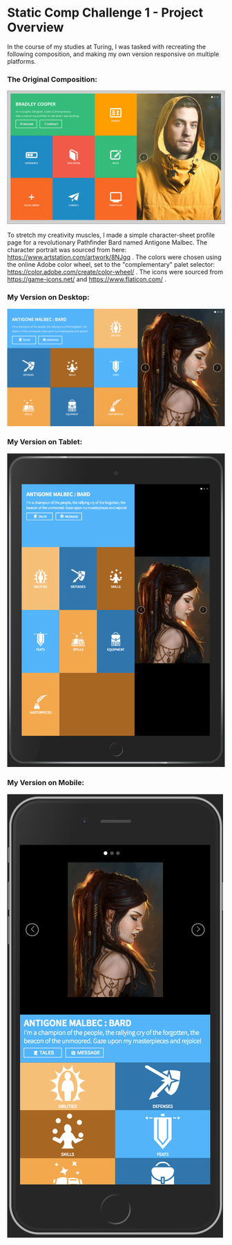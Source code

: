 Static Comp Challenge 1 - Project Overview
==========================================

In the course of my studies at Turing, I was tasked with recreating the following composition, and making my own version responsive on multiple platforms.

### The Original Composition:

![The Original Composition](images/static-comp-challenge-1.jpg "The Original Version of the Composition")

To stretch my creativity muscles, I made a simple character-sheet profile page for a revolutionary Pathfinder Bard named Antigone Malbec. The character portrait was sourced from here: https://www.artstation.com/artwork/8NJgq . The colors were chosen using the online Adobe color wheel, set to the "complementary" palet selector: https://color.adobe.com/create/color-wheel/ . The icons were sourced from https://game-icons.net/ and https://www.flaticon.com/ .

### My Version on Desktop:

![Desktop Version](images/desktop.png "The Desktop Version of My Character Sheet")

### My Version on Tablet:

![Tablet Version](images/tablet.png "The Tablet Version of My Character Sheet")

### My Version on Mobile:

![Mobile Version](images/mobile.png "The Mobile Version of My Character Sheet")

